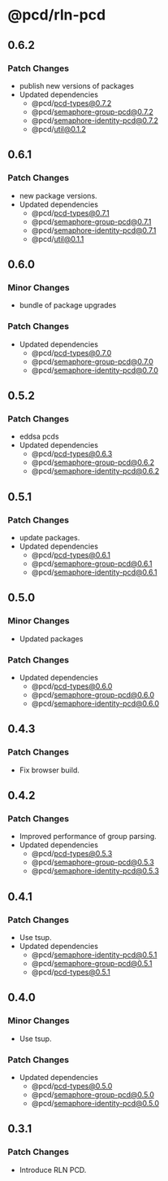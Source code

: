 # @pcd/rln-pcd

## 0.6.2

### Patch Changes

- publish new versions of packages
- Updated dependencies
  - @pcd/pcd-types@0.7.2
  - @pcd/semaphore-group-pcd@0.7.2
  - @pcd/semaphore-identity-pcd@0.7.2
  - @pcd/util@0.1.2

## 0.6.1

### Patch Changes

- new package versions.
- Updated dependencies
  - @pcd/pcd-types@0.7.1
  - @pcd/semaphore-group-pcd@0.7.1
  - @pcd/semaphore-identity-pcd@0.7.1
  - @pcd/util@0.1.1

## 0.6.0

### Minor Changes

- bundle of package upgrades

### Patch Changes

- Updated dependencies
  - @pcd/pcd-types@0.7.0
  - @pcd/semaphore-group-pcd@0.7.0
  - @pcd/semaphore-identity-pcd@0.7.0

## 0.5.2

### Patch Changes

- eddsa pcds
- Updated dependencies
  - @pcd/pcd-types@0.6.3
  - @pcd/semaphore-group-pcd@0.6.2
  - @pcd/semaphore-identity-pcd@0.6.2

## 0.5.1

### Patch Changes

- update packages.
- Updated dependencies
  - @pcd/pcd-types@0.6.1
  - @pcd/semaphore-group-pcd@0.6.1
  - @pcd/semaphore-identity-pcd@0.6.1

## 0.5.0

### Minor Changes

- Updated packages

### Patch Changes

- Updated dependencies
  - @pcd/pcd-types@0.6.0
  - @pcd/semaphore-group-pcd@0.6.0
  - @pcd/semaphore-identity-pcd@0.6.0

## 0.4.3

### Patch Changes

- Fix browser build.

## 0.4.2

### Patch Changes

- Improved performance of group parsing.
- Updated dependencies
  - @pcd/pcd-types@0.5.3
  - @pcd/semaphore-group-pcd@0.5.3
  - @pcd/semaphore-identity-pcd@0.5.3

## 0.4.1

### Patch Changes

- Use tsup.
- Updated dependencies
  - @pcd/semaphore-identity-pcd@0.5.1
  - @pcd/semaphore-group-pcd@0.5.1
  - @pcd/pcd-types@0.5.1

## 0.4.0

### Minor Changes

- Use tsup.

### Patch Changes

- Updated dependencies
  - @pcd/pcd-types@0.5.0
  - @pcd/semaphore-group-pcd@0.5.0
  - @pcd/semaphore-identity-pcd@0.5.0

## 0.3.1

### Patch Changes

- Introduce RLN PCD.
